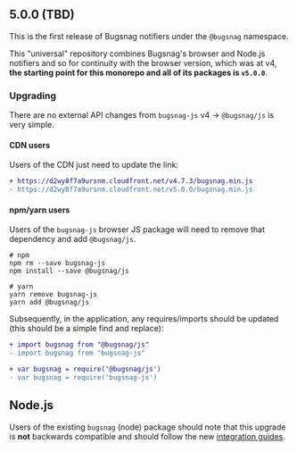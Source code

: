 ## 5.0.0 (TBD)

This is the first release of Bugsnag notifiers under the `@bugsnag` namespace.

This "universal" repository combines Bugsnag's browser and Node.js notifiers and so for continuity with the browser version, which was at v4, **the starting point for this monorepo and all of its packages is `v5.0.0`**.

### Upgrading

There are no external API changes from `bugsnag-js` v4 -> `@bugsnag/js` is very simple.

#### CDN users

Users of the CDN just need to update the link:

```diff
+ https://d2wy8f7a9ursnm.cloudfront.net/v4.7.3/bugsnag.min.js
- https://d2wy8f7a9ursnm.cloudfront.net/v5.0.0/bugsnag.min.js
```

#### npm/yarn users

Users of the `bugsnag-js` browser JS package will need to remove that dependency and add `@bugsnag/js`.

```
# npm
npm rm --save bugsnag-js
npm install --save @bugsnag/js

# yarn
yarn remove bugsnag-js
yarn add @bugsnag/js
```

Subsequently, in the application, any requires/imports should be updated (this should be a simple find and replace):

```diff
+ import bugsnag from "@bugsnag/js"
- import bugsnag from "bugsnag-js"
```

```diff
+ var bugsnag = require('@bugsnag/js')
- var bugsnag = require('bugsnag-js')
```

## Node.js

Users of the existing `bugsnag` (node) package should note that this upgrade is **not** backwards compatible and should follow the new [integration guides](https://docs.bugsnag.com/platforms/javascript).
